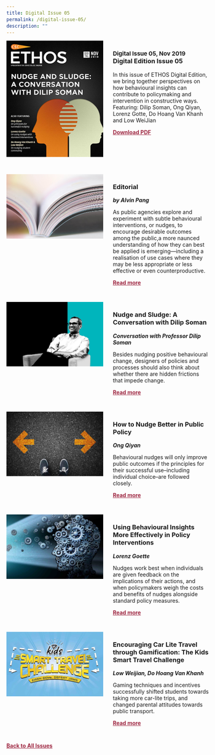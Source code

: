 ```yaml
---
title: Digital Issue 05
permalink: /digital-issue-05/
description: ""
---
```

<style>

.back a
{
	color: #9f2943;
	font-weight: bold;
	}
	
.cat
   {
   font-size: 15px;
   }

.text
{
	width: 50%;
}	
	
.img1 img
{
margin-top:25px;	
}	
	
.img img
{
margin-top:15px;	
}		
	
.button1 a
{
	color: #9f2943;
	font-weight:bold;
}
	

.grid-container {
	display: grid;
	grid-template-columns: 50% 50%;
	grid-column-gap: 5%;
	margin-bottom: 5%;
	}	
	
@media only screen and (max-width: 600px) {
	.grid-container {
		display: block;
	}
}	
</style>


<div class="grid-container">
	<div><img src="/images/Ethos_Thumbnails_Cover/ethosdigital05.jpg"></div>
	<div>
		<h3><span class="cat">Digital Issue 05, Nov 2019</span><br>Digital Edition Issue 05</h3>
		<p>In this issue of ETHOS Digital Edition, we bring together perspectives on how behavioural insights can contribute to policymaking and intervention in constructive ways. Featuring: Dilip Soman, Ong Qiyan, Lorenz Gotte, Do Hoang Van Khanh and Low WeiJian</p>
		<div class="button1"><a target="_blank" href="">Download PDF</a></div>
	</div>
</div>

<br>

<div class="grid-container">
	<div><img src="/images/Landing_Banner_Images/tile_editorial.jpg"></div>
	<div>
		<h3>Editorial</h3>
		<b><i>by Alvin Pang</i></b>
		<p>As public agencies explore and experiment with subtle behavioural interventions, or nudges, to encourage desirable outcomes among the public,a more naunced understanding of how they can best be applied is emerging—including a realisation of use cases where they may be less appropriate or less effective or even counterproductive.</p>
		<div class="button1"><a href="/digital-issue-05/editorial/">Read more</a></div>
	</div>
</div>

<br>

<div class="grid-container">
	<div><img src="/images/Ethos_Images/Ethos_Digital_Issue_05/Article%201/D5_Teaser_Nudge%20and%20Sludge.jpg"></div>
	<div>
		<h3>Nudge and Sludge: A Conversation with Dilip Soman</h3>
		<b><i>Conversation with Professor Dilip Soman</i></b>
		<p>Besides nudging positive behavioural change, designers of policies and processes should also think about whether there are hidden frictions that impede change.</p>
		<div class="button1"><a href="/digital-issue-05/nudge-and-sludge/">Read more</a></div>
	</div>
</div>

<br>

<div class="grid-container">
	<div><img src="/images/Ethos_Images/Ethos_Digital_Issue_05/Article%202/D5_Teaser_Nudge%20Better%20in%20Public%20Policy.jpg"></div>
	<div>
		<h3>How to Nudge Better in Public Policy</h3>
		<b><i>Ong Qiyan</i></b>
		<p>Behavioural nudges will only improve public outcomes if the principles for their successful use–including individual choice–are followed closely.</p>
		<div class="button1"><a href="/digital-issue-05/how-to-nudge-better-in-public-policy/">Read more</a></div>
	</div>
</div>

<br>


<div class="grid-container">
	<div><img src="/images/Ethos_Images/Ethos_Digital_Issue_05/Article%203/D5_Teaser_Using%20Behavioural%20Insights.jpg"></div>
	<div>
		<h3>Using Behavioural Insights More Effectively in Policy Interventions</h3>
		<b><i>Lorenz Goette</i></b>
		<p>Nudges work best when individuals are given feedback on the implications of their actions, and when policymakers weigh the costs and benefits of nudges alongside standard policy measures.</p>
		<div class="button1"><a href="/digital-issue-05/using-behavioural-insights-more-effectively-in-policy-interventions/">Read more</a></div>
	</div>
</div>

<br>

<div class="grid-container">
	<div><img src="/images/Ethos_Images/Ethos_Digital_Issue_05/Article%204/D5_Teaser_Car-Lite%20Travel%20through%20Gamification.jpg"></div>
	<div>
		<h3>Encouraging Car Lite Travel through Gamification: The Kids Smart Travel Challenge</h3>
		<b><i>Low Weijian, Do Hoang Van Khanh</i></b>
		<p>Gaming techniques and incentives successfully shifted students towards taking more car-lite trips, and changed parental attitudes towards public transport.</p>
		<div class="button1"><a href="/digital-issue-05/encouraging-car-lite-travel-through-gamification-the-kids-smart-travel-challenge/">Read more</a></div>
	</div>
</div>

<br>

<div class="back">
<a href="/all-issues/">Back to All Issues</a>
</div>